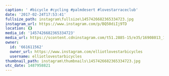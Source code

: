 ```yaml
---
caption: ' #bicycle #cycling #palmdesert #lovestarraceclub'
date: '2017-02-24T17:53:41'
fullsize_path: instagram\fullsize\1457426682365334723.jpg
instagram_url: https://www.instagram.com/p/BQ50diIj9TD
location: {}
media_id: '1457426682365334723'
media_url: https://scontent.cdninstagram.com/t51.2885-15/e35/16908013_1861264714152966_5111217244965175296_n.jpg
owner:
  id: '661611562'
  owner_url: https://www.instagram.com/elliotlovestarbicycles
  username: elliotlovestarbicycles
thumbnail_path: instagram\thumbnails\1457426682365334723.jpg
utc_date: 1487958821
---
```

